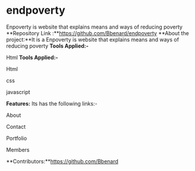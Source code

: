# endpoverty
 Enpoverty is website that explains means and ways of reducing poverty
**Repository Link :**https://github.com/Bbenard/endpoverty
**About the project:**It is a Enpoverty is website that explains means and ways of reducing poverty
**Tools Applied:-**

Html
**Tools Applied:-**

Html

css 

javascript

**Features:** Its has the following links:-

About

Contact

Portfolio

Members

**Contributors:**https://github.com/Bbenard






